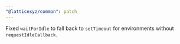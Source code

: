 ```yaml
---
"@latticexyz/common": patch
---
```


Fixed `waitForIdle` to fall back to `setTimeout` for environments without `requestIdleCallback`.
